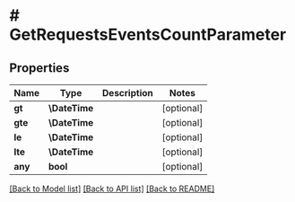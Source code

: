 # # GetRequestsEventsCountParameter

## Properties

Name | Type | Description | Notes
------------ | ------------- | ------------- | -------------
**gt** | **\DateTime** |  | [optional]
**gte** | **\DateTime** |  | [optional]
**le** | **\DateTime** |  | [optional]
**lte** | **\DateTime** |  | [optional]
**any** | **bool** |  | [optional]

[[Back to Model list]](../../README.md#models) [[Back to API list]](../../README.md#endpoints) [[Back to README]](../../README.md)

